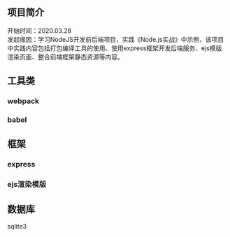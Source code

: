 项目简介
---------------------------------------
开始时间：2020.03.28  
发起缘因：学习NodeJS开发前后端项目，实践《Node.js实战》中示例，该项目中实践内容包括打包编译工具的使用、使用express框架开发后端服务、ejs模版渲染页面、整合前端框架静态资源等内容。

## 工具类
### webpack
### babel

## 框架
### express
### ejs渲染模版
## 数据库
sqlite3